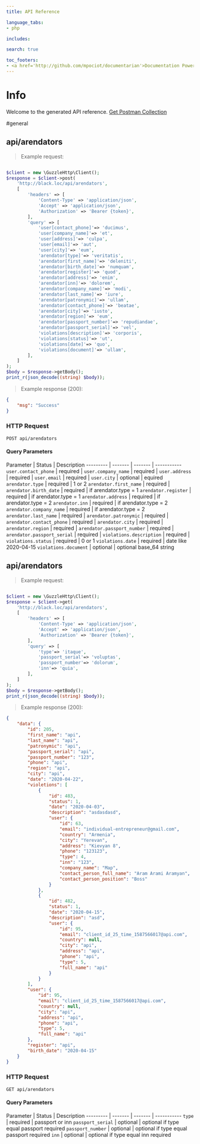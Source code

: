 ```yaml
---
title: API Reference

language_tabs:
- php

includes:

search: true

toc_footers:
- <a href='http://github.com/mpociot/documentarian'>Documentation Powered by Documentarian</a>
---
```

<!-- START_INFO -->
# Info

Welcome to the generated API reference.
[Get Postman Collection](http://black.loc/docs/collection.json)

<!-- END_INFO -->

#general


<!-- START_97706d28f14d0a8cf5c04d5ec5479575 -->
## api/arendators
> Example request:

```php

$client = new \GuzzleHttp\Client();
$response = $client->post(
    'http://black.loc/api/arendators',
    [
        'headers' => [
            'Content-Type' => 'application/json',
            'Accept' => 'application/json',
            'Authorization' => 'Bearer {token}',
        ],
        'query' => [
            'user[contact_phone]'=> 'ducimus',
            'user[company_name]'=> 'et',
            'user[address]'=> 'culpa',
            'user[email]'=> 'aut',
            'user[city]'=> 'eum',
            'arendator[type]'=> 'veritatis',
            'arendator[first_name]'=> 'deleniti',
            'arendator[birth_date]'=> 'numquam',
            'arendator[register]'=> 'quod',
            'arendator[address]'=> 'enim',
            'arendator[inn]'=> 'dolorem',
            'arendator[company_name]'=> 'modi',
            'arendator[last_name]'=> 'iure',
            'arendator[patronymic]'=> 'ullam',
            'arendator[contact_phone]'=> 'beatae',
            'arendator[city]'=> 'iusto',
            'arendator[region]'=> 'eum',
            'arendator[passport_number]'=> 'repudiandae',
            'arendator[passport_serial]'=> 'vel',
            'violations[description]'=> 'corporis',
            'violations[status]'=> 'ut',
            'violations[date]'=> 'quo',
            'violations[document]'=> 'ullam',
        ],
    ]
);
$body = $response->getBody();
print_r(json_decode((string) $body));
```


> Example response (200):

```json
{
    "msg": "Success"
}
```

### HTTP Request
`POST api/arendators`

#### Query Parameters

Parameter | Status | Description
--------- | ------- | ------- | -----------
    `user.contact_phone` |  required  | 
    `user.company_name` |  required  | 
    `user.address` |  required  | 
    `user.email` |  required  | 
    `user.city` |  optional  | equired
    `arendator.type` |  required  | 1 or 2
    `arendator.first_name` |  required  | 
    `arendator.birth_date` |  required  | if   arendator.type = 1
    `arendator.register` |  required  | if   arendator.type = 1
    `arendator.address` |  required  | if   arendator.type = 2
    `arendator.inn` |  required  | if   arendator.type = 2
    `arendator.company_name` |  required  | if   arendator.type = 2
    `arendator.last_name` |  required  | 
    `arendator.patronymic` |  required  | 
    `arendator.contact_phone` |  required  | 
    `arendator.city` |  required  | 
    `arendator.region` |  required  | 
    `arendator.passport_number` |  required  | 
    `arendator.passport_serial` |  required  | 
    `violations.description` |  required  | 
    `violations.status` |  required  | 0 or 1
    `violations.date` |  required  | date like 2020-04-15
    `violations.document` |  optional  | optional base_64 string

<!-- END_97706d28f14d0a8cf5c04d5ec5479575 -->

<!-- START_0edbb0df171b5a423ddb7fd4fc5f05be -->
## api/arendators
> Example request:

```php

$client = new \GuzzleHttp\Client();
$response = $client->get(
    'http://black.loc/api/arendators',
    [
        'headers' => [
            'Content-Type' => 'application/json',
            'Accept' => 'application/json',
            'Authorization' => 'Bearer {token}',
        ],
        'query' => [
            'type'=> 'itaque',
            'passport_serial'=> 'voluptas',
            'passport_number'=> 'dolorum',
            'inn'=> 'quia',
        ],
    ]
);
$body = $response->getBody();
print_r(json_decode((string) $body));
```


> Example response (200):

```json
{
    "data": {
        "id": 205,
        "first_name": "api",
        "last_name": "api",
        "patronymic": "api",
        "passport_serial": "api",
        "passport_number": "123",
        "phone": "api",
        "region": "api",
        "city": "api",
        "date": "2020-04-22",
        "violetions": [
            {
                "id": 483,
                "status": 1,
                "date": "2020-04-03",
                "description": "asdasdasd",
                "user": {
                    "id": 63,
                    "email": "individual-entrepreneur@gmail.com",
                    "country": "Armenia",
                    "city": "Yerevan",
                    "address": "Kievyan 8",
                    "phone": "123123",
                    "type": 4,
                    "inn": "123",
                    "company_name": "Map",
                    "contact_person_full_name": "Aram Arami Aramyan",
                    "contact_person_position": "Boss"
                }
            },
            {
                "id": 482,
                "status": 1,
                "date": "2020-04-15",
                "description": "asd",
                "user": {
                    "id": 95,
                    "email": "client_id_25_time_1587566017@api.com",
                    "country": null,
                    "city": "api",
                    "address": "api",
                    "phone": "api",
                    "type": 5,
                    "full_name": "api"
                }
            }
        ],
        "user": {
            "id": 95,
            "email": "client_id_25_time_1587566017@api.com",
            "country": null,
            "city": "api",
            "address": "api",
            "phone": "api",
            "type": 5,
            "full_name": "api"
        },
        "register": "api",
        "birth_date": "2020-04-15"
    }
}
```

### HTTP Request
`GET api/arendators`

#### Query Parameters

Parameter | Status | Description
--------- | ------- | ------- | -----------
    `type` |  required  | passport or inn
    `passport_serial` |  optional  | optional  if type equal passport required
    `passport_number` |  optional  | optional  if type equal passport required
    `inn` |  optional  | optional  if type equal inn required

<!-- END_0edbb0df171b5a423ddb7fd4fc5f05be -->


